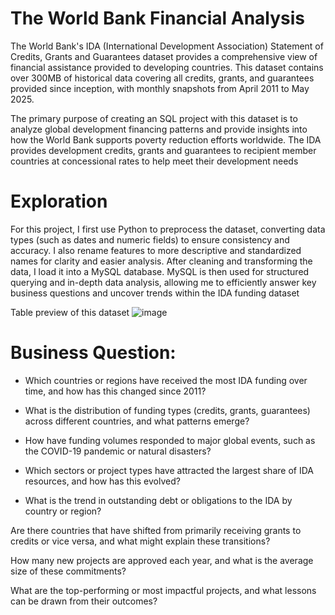 # The World Bank Financial Analysis
The World Bank's IDA (International Development Association) Statement of Credits, Grants and Guarantees dataset provides a comprehensive view of financial assistance provided to developing countries. This dataset contains over 300MB of historical data covering all credits, grants, and guarantees provided since inception, with monthly snapshots from April 2011 to May 2025.

The primary purpose of creating an SQL project with this dataset is to analyze global development financing patterns and provide insights into how the World Bank supports poverty reduction efforts worldwide. The IDA provides development credits, grants and guarantees to recipient member countries at concessional rates to help meet their development needs

# Exploration 
For this project, I first use Python to preprocess the dataset, converting data types (such as dates and numeric fields) to ensure consistency and accuracy. I also rename features to more descriptive and standardized names for clarity and easier analysis. After cleaning and transforming the data, I load it into a MySQL database. MySQL is then used for structured querying and in-depth data analysis, allowing me to efficiently answer key business questions and uncover trends within the IDA funding dataset

Table preview of this dataset
![image](https://github.com/user-attachments/assets/ff55cc0e-f7d9-4140-9c4f-a579f5cd56a0)

# Business Question: 
- Which countries or regions have received the most IDA funding over time, and how has this changed since 2011?

- What is the distribution of funding types (credits, grants, guarantees) across different countries, and what patterns emerge?

- How have funding volumes responded to major global events, such as the COVID-19 pandemic or natural disasters?

- Which sectors or project types have attracted the largest share of IDA resources, and how has this evolved?

- What is the trend in outstanding debt or obligations to the IDA by country or region?

Are there countries that have shifted from primarily receiving grants to credits or vice versa, and what might explain these transitions?

How many new projects are approved each year, and what is the average size of these commitments?

What are the top-performing or most impactful projects, and what lessons can be drawn from their outcomes?
